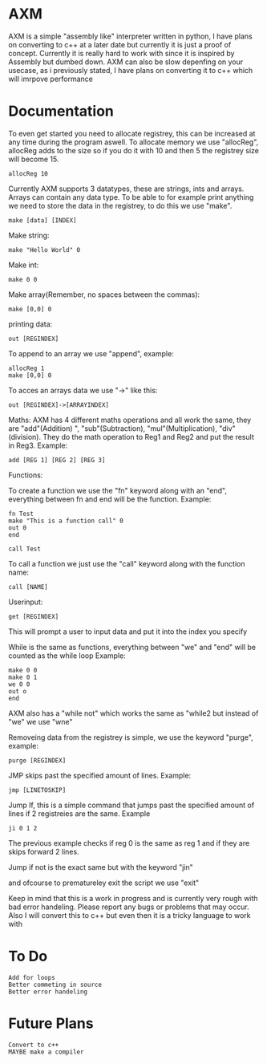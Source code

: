 # AXM
AXM is a simple "assembly like" interpreter written in python, I have plans on converting to c++ at a later date but currently it is just a proof of concept.
Currently it is really hard to work with since it is inspired by Assembly but dumbed down.
AXM can also be slow depenfing on your usecase, as i previously stated, I have plans on converting it to c++ which will imrpove performance

<h1>Documentation</h1>

To even get started you need to allocate registrey, this can be increased at any time during the program aswell. To allocate memory we use "allocReg", allocReg adds to the size so if you do it with 10 and then 5 the registrey size will become 15.
```
allocReg 10
```
Currently AXM supports 3 datatypes, these are strings, ints and arrays. Arrays can contain any data type. To be able to for example print anything we need to store the data in the registrey, to do this we use "make".
```
make [data] [INDEX]
```
Make string:
```
make "Hello World" 0
```
Make int:
```
make 0 0
```
Make array(Remember, no spaces between the commas):
```
make [0,0] 0
```
printing data:
```
out [REGINDEX]
```

To append to an array we use "append", example:
```
allocReg 1
make [0,0] 0
```

To acces an arrays data we use "->" like this:
```
out [REGINDEX]->[ARRAYINDEX]
```

Maths:
AXM has 4 different maths operations and all work the same, they are "add"(Addition) ", "sub"(Subtraction), "mul"(Multiplication), "div"(division). They do the math operation to Reg1 and Reg2 and put the result in Reg3. Example:
```
add [REG 1] [REG 2] [REG 3]
```

Functions:

To create a function we use the "fn" keyword along with an "end", everything between fn and end will be the function.
Example:
```
fn Test
make "This is a function call" 0
out 0
end

call Test
```

To call a function we just use the "call" keyword along with the function name:
```
call [NAME]
```

Userinput:
```
get [REGINDEX]
```
This will prompt a user to input data and put it into the index you specify

While is the same as functions, everything between "we" and "end" will be counted as the while loop
Example:
```
make 0 0
make 0 1
we 0 0
out o
end
```

AXM also has a "while not" which works the same as "while2 but instead of "we" we use "wne"

Removeing data from the registrey is simple, we use the keyword "purge", example:
```
purge [REGINDEX]
```

JMP skips past the specified amount of lines. Example:
```
jmp [LINETOSKIP]
```

Jump If, this is a simple command that jumps past the specified amount of lines if 2 registreies are the same. Example
```
ji 0 1 2
```
The previous example checks if reg 0 is the same as reg 1 and if they are skips forward 2 lines.

Jump if not is the exact same but with the keyword "jin"

and ofcourse to prematureley exit the script we use "exit"


Keep in mind that this is a work in progress and is currently very rough with bad error handeling. Please report any bugs or problems that may occur. Also I will convert this to c++ but even then it is a tricky language to work with

<h1>To Do</h1>

```
Add for loops
Better commeting in source
Better error handeling
```

<h1>Future Plans</h1>

```
Convert to c++
MAYBE make a compiler
```
